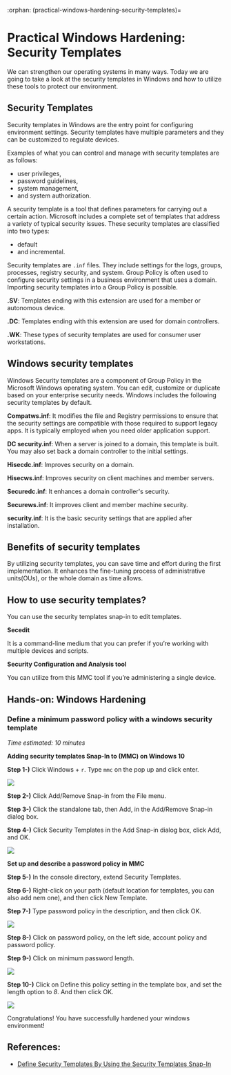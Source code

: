 :orphan:
(practical-windows-hardening-security-templates)=

# Practical Windows Hardening: Security Templates

We can strengthen our operating systems in many ways. Today we are going to take a look at the security templates in Windows and how to utilize these tools to protect our environment.

## Security Templates

Security templates in Windows are the entry point for configuring environment settings. Security templates have multiple parameters and they can be customized to regulate devices.

Examples of what you can control and manage with security templates are as follows:

- user privileges,
- password guidelines,
- system management,
- and system authorization.

A security template is a tool that defines parameters for carrying out a certain action. Microsoft includes a complete set of templates that address a variety of typical security issues. These security templates are classified into two types:

- default
- and incremental.

Security templates are `.inf` files. They include settings for the logs, groups, processes, registry security, and system. Group Policy is often used to configure security settings in a business environment that uses a domain. Importing security templates into a Group Policy is possible.

**.SV**: Templates ending with this extension are used for a member or autonomous device.

**.DC**: Templates ending with this extension are used for domain controllers.

**.WK**: These types of security templates are used for consumer user workstations.

## Windows security templates

Windows Security templates are a component of Group Policy in the Microsoft Windows operating system. You can edit, customize or duplicate based on your enterprise security needs. Windows includes the following security templates by default.

**Compatws.inf**: It modifies the file and Registry permissions to ensure that the security settings are compatible with those required to support legacy apps. It is typically employed when you need older application support.

**DC security.inf**: When a server is joined to a domain, this template is built. You may also set back a domain controller to the initial settings.

**Hisecdc.inf**: Improves security on a domain.

**Hisecws.inf**: Improves security on client machines and member servers.

**Securedc.inf**: It enhances a domain controller's security.

**Securews.inf**: It improves client and member machine security.

**security.inf**: It is the basic security settings that are applied after installation.

## Benefits of security templates

By utilizing security templates, you can save time and effort during the first implementation.
It enhances the fine-tuning process of administrative units(OUs), or the whole domain as time allows.

## How to use security templates?

You can use the security templates snap-in to edit templates.

**Secedit**

It is a command-line medium that you can prefer if you’re working with multiple devices and scripts.

**Security Configuration and Analysis tool**

You can utilize from this MMC tool if you’re administering a single device.

## Hands-on: Windows Hardening

### Define a minimum password policy with a windows security template

_Time estimated: 10 minutes_

**Adding security templates Snap-In to (MMC) on Windows 10**

**Step 1-)** Click Windows + `r`.
Type `mmc` on the pop up and click enter.

![](images/securing-windows2.png)

**Step 2-)** Click Add/Remove Snap-in from the File menu.

**Step 3-)** Click the standalone tab, then Add, in the Add/Remove Snap-in dialog box.

**Step 4-)** Click Security Templates in the Add Snap-in dialog box, click Add, and OK.

![](images/securing-windows3.png)

**Set up and describe a password policy in MMC**

**Step 5-)** In the console directory, extend Security Templates.

**Step 6-)** Right-click on your path (default location for templates, you can also add nem one), and then click New Template.

**Step 7-)** Type password policy in the description, and then click OK.

![](images/securing-windows4.png)

**Step 8-)** Click on password policy, on the left side, account policy and password policy.

**Step 9-)** Click on minimum password length.

![](images/securing-windows5.png)

**Step 10-)** Click on Define this policy setting in the template box, and set the length option to _8_. And then click OK.

![](images/securing-windows6.png)

Congratulations! You have successfully hardened your windows environment!

## References:

- [Define Security Templates By Using the Security Templates Snap-In](https://docs.microsoft.com/en-us/troubleshoot/windows-server/identity/define-security-templates-using-security-templates-snap-in)
